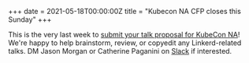 +++
date = 2021-05-18T00:00:00Z
title = "Kubecon NA CFP closes this Sunday"
+++

This is the very last week to [submit your talk proposal for KubeCon NA](https://events.linuxfoundation.org/kubecon-cloudnativecon-north-america/program/cfp/)! We're happy to help brainstorm, review, or copyedit any Linkerd-related talks. DM Jason Morgan or Catherine Paganini on [Slack](https://slack.linkerd.io/) if interested.

